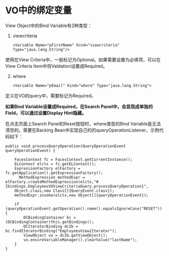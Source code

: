 # VO中的绑定变量
View Object中的Bind Variable有2种类型：  

1. viewcriteria
  
    `<Variable Name="pFirstName" Kind="viewcriteria" Type="java.lang.String"/>`
    
使用在View Criteria中，一般标记为Optional。如果需要设置为必填项，可以在View Criteria Item中将Valdation设置成Required。

2. where

	`<Variable Name="pEmail" Kind="where" Type="java.lang.String">`
	
定义在VO的query中，需要标记为Required。

**如果Bind Variable设置成Required，在Search Panel中，会显现成单独的Field，可以通过设置Display Hint隐藏。**

在点击页面上Search Panel的Reset按钮时，where类型的Bind Variable是无法清空的。需要在Backing Bean中实现自己的的queryOperationListener，示例代码如下：

    public void processQueryOperation(QueryOperationEvent queryOperationEvent) {
    
        FacesContext fc = FacesContext.getCurrentInstance(); 
        ELContext elctx = fc.getELContext();
        ExpressionFactory elFactory = fc.getApplication().getExpressionFactory(); 
          MethodExpression methodExpr = 
    elFactory.createMethodExpression(elctx,"#{bindings.EmployeesVOViewCriteriaQuery.processQueryOperation}",
        Object.class,new Class[]{QueryEvent.class}); 
        methodExpr.invoke(elctx,new Object[]{queryOperationEvent});   
     
        if (queryOperationEvent.getOperation().name().equalsIgnoreCase("RESET")) {
            DCBindingContainer bc = (DCBindingContainer)this.getBindings();
            DCIteratorBinding dcIb = bc.findIteratorBinding("EmployeesView1Iterator");
            ViewObject vo = dcIb.getViewObject();
            vo.ensureVariableManager().clearValue("lastName");            
        } 
    }
